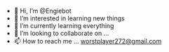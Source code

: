 - 👋 Hi, I’m @Engiebot
- 👀 I’m interested in learning new things
- 🌱 I’m currently learning everything
- 💞️ I’m looking to collaborate on ...
- 📫 How to reach me ... worstplayer272@gmail.com

<!---
Engiebot/Engiebot is a ✨ special ✨ repository because its `README.md` (this file) appears on your GitHub profile.
You can click the Preview link to take a look at your changes.
--->
